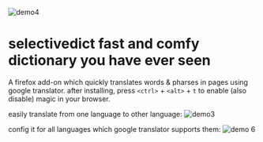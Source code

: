 ![demo4](https://user-images.githubusercontent.com/1775045/30350902-400cb876-9808-11e7-9d8e-e291f052eff9.png)

# selectivedict fast and comfy dictionary you have ever seen 
A firefox add-on which quickly translates words &amp; pharses in pages using google translator. after installing, press `<ctrl>` + `<alt>` + `t`
to enable (also disable) magic in your browser. 

easily translate from one language to other language:
![demo3](https://user-images.githubusercontent.com/1775045/30350893-357e27dc-9808-11e7-85ff-a91dc43a2e42.png)

config it for all languages which google translator supports them:
![demo 6](https://user-images.githubusercontent.com/1775045/30350904-492aa332-9808-11e7-8aa6-3ab47fad0cbb.png)
